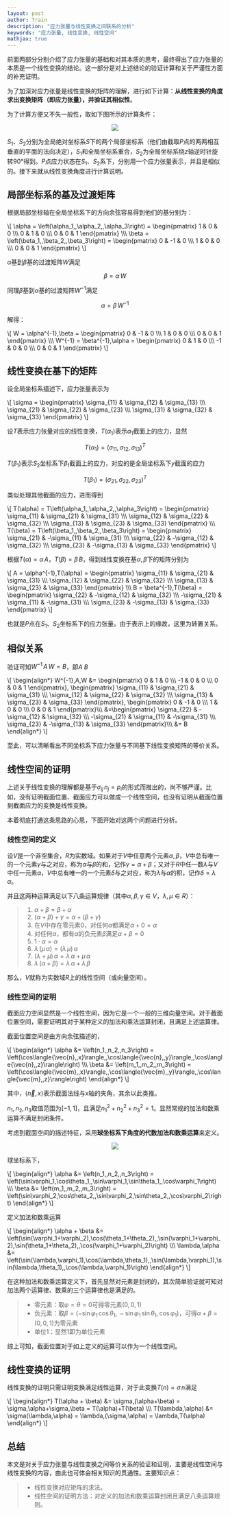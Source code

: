 ```yaml
---
layout: post
author: Train
description: "应力张量与线性变换之间联系的分析"
keywords: "应力张量, 线性变换, 线性空间"
mathjax: true
---
```


前面两部分分别介绍了应力张量的基础和对其本质的思考，最终得出了应力张量的本质是一个线性变换的结论。这一部分是对上述结论的验证计算和关于严谨性方面的补充证明。

为了加深对应力张量是线性变换的矩阵的理解，进行如下计算：**从线性变换的角度求出变换矩阵（即应力张量），并验证其相似性**。

为了计算方便又不失一般性，取如下图所示的计算条件：

<div align='center'><img src="{{ "/images/2013-07-31-01.png" | prepend: site.baseurl }}"></div>

$S_1$、$S_2$分别为全局绝对坐标系$S$下的两个局部坐标系（他们由截取$P$点的两两相互垂直的平面的法向决定），$S_1$和全局坐标系重合，$S_2$为全局坐标系绕$z$轴逆时针旋转90°得到。$P$点应力状态在$S_1$、$S_2$系下，分别用一个应力张量表示，并且是相似的。接下来就从线性变换角度进行计算说明。

## 局部坐标系的基及过渡矩阵

根据局部坐标轴在全局坐标系下的方向余弦容易得到他们的基分别为：

\\[
\alpha = \left(\alpha_1,\,\alpha_2,\,\alpha_3\right) = 
\begin{pmatrix}
1 & 0 & 0 \\\\\\
0 & 1 & 0 \\\\\\
0 & 0 & 1
\end{pmatrix}
\\\\\\
\beta = \left(\beta_1,\,\beta_2,\,\beta_3\right) = 
\begin{pmatrix}
0 & -1 & 0 \\\\\\
1 & 0 & 0 \\\\\\
0 & 0 & 1
\end{pmatrix}
\\]

$\alpha$基到$\beta$基的过渡矩阵$W$满足

$$\beta = \alpha\,W$$

同理$\beta$基到$\alpha$基的过渡矩阵$W^{-1}$满足

$$\alpha = \beta\,W^{-1}$$

解得：

\\[
W = \alpha^{-1}\,\beta = 
\begin{pmatrix}
0 & -1 & 0 \\\\\\
1 & 0 & 0 \\\\\\
0 & 0 & 1
\end{pmatrix}
\\\\\\
W^{-1} = \beta^{-1}\,\alpha = 
\begin{pmatrix}
0 & 1 & 0 \\\\\\
-1 & 0 & 0 \\\\\\
0 & 0 & 1
\end{pmatrix}
\\]

## 线性变换在基下的矩阵

设全局坐标系描述下，应力张量表示为

\\[
\sigma = 
\begin{pmatrix}
\sigma_{11} & \sigma_{12} & \sigma_{13} \\\\\\
\sigma_{21} & \sigma_{22} & \sigma_{23} \\\\\\
\sigma_{31} & \sigma_{32} & \sigma_{33}
\end{pmatrix}
\\]

设$T$表示应力张量对应的线性变换，$T(\alpha_1)$表示$\alpha_1$截面上的应力，显然

$$T(\alpha_1) = \left(\sigma_{11},\,\sigma_{12},\,\sigma_{13}\right)^T$$

$T(\beta_1)$表示$S_2$坐标系下$\beta_1$截面上的应力，对应的是全局坐标系下$y$截面的应力

$$T(\beta_1) = \left(\sigma_{21},\,\sigma_{22},\,\sigma_{23}\right)^T$$

类似处理其他截面的应力，进而得到

\\[
T(\alpha) = T\left(\alpha_1,\,\alpha_2,\,\alpha_3\right) = 
\begin{pmatrix}
\sigma_{11} & \sigma_{21} & \sigma_{31} \\\\\\
\sigma_{12} & \sigma_{22} & \sigma_{32} \\\\\\
\sigma_{13} & \sigma_{23} & \sigma_{33}
\end{pmatrix}
\\\\\\
T(\beta) = T\left(\beta_1,\,\beta_2,\,\beta_3\right) = 
\begin{pmatrix}
\sigma_{21} & -\sigma_{11} & \sigma_{31} \\\\\\
\sigma_{22} & -\sigma_{12} & \sigma_{32} \\\\\\
\sigma_{23} & -\sigma_{13} & \sigma_{33}
\end{pmatrix}
\\]

根据$T(\alpha) = \alpha\,A$，$T(\beta) = \beta\,B$，得到线性变换在基$\alpha,\,\beta$下的矩阵分别为

\\[
A = \alpha^{-1}\,T(\alpha) = 
\begin{pmatrix}
\sigma_{11} & \sigma_{21} & \sigma_{31} \\\\\\
\sigma_{12} & \sigma_{22} & \sigma_{32} \\\\\\
\sigma_{13} & \sigma_{23} & \sigma_{33}
\end{pmatrix}
\\\\\\
B = \beta^{-1}\,T(\beta) = 
\begin{pmatrix}
\sigma_{22} & -\sigma_{12} & \sigma_{32} \\\\\\
-\sigma_{21} & \sigma_{11} & -\sigma_{31} \\\\\\
\sigma_{23} & -\sigma_{13} & \sigma_{33}
\end{pmatrix}
\\]

也就是$P$点在$S_1$、$S_2$坐标系下的应力张量。由于表示上的缘故，这里为转置关系。

## 相似关系

验证可知$W^{-1}\,A\,W=B$，即$A~B$

\\[
\begin{align\*}
W^{-1}\,A\,W &=
\begin{pmatrix}
0 & 1 & 0 \\\\\\
-1 & 0 & 0 \\\\\\
0 & 0 & 1
\end{pmatrix}\,
\begin{pmatrix}
\sigma_{11} & \sigma_{21} & \sigma_{31} \\\\\\
\sigma_{12} & \sigma_{22} & \sigma_{32} \\\\\\
\sigma_{13} & \sigma_{23} & \sigma_{33}
\end{pmatrix}\,
\begin{pmatrix}
0 & -1 & 0 \\\\\\
1 & 0 & 0 \\\\\\
0 & 0 & 1
\end{pmatrix}\\\\\\
&=\begin{pmatrix}
\sigma_{22} & -\sigma_{12} & \sigma_{32} \\\\\\
-\sigma_{21} & \sigma_{11} & -\sigma_{31} \\\\\\
\sigma_{23} & -\sigma_{13} & \sigma_{33}
\end{pmatrix}\\\\\\
&= B
\end{align\*}
\\]

至此，可以清晰看出不同坐标系下应力张量与不同基下线性变换矩阵的等价关系。

## 线性空间的证明

上述关于线性变换的理解都是基于$\sigma_{ij}\,n_j=p_i$的形式而推出的，尚不够严谨。比如，没有证明截面位置、截面应力可以做成一个线性空间，也没有证明从截面位置到截面应力的变换是线性变换。

本着彻底打通这条思路的心思，下面开始对这两个问题进行分析。

### 线性空间的定义

设$V$是一个非空集合，$R$为实数域。如果对于$V$中任意两个元素$\alpha,\,\beta$，$V$中总有唯一的一个元素$\gamma$与之对应，称为$\alpha$与$\beta$的和，记作$\gamma = \alpha+\beta$；又对于$R$中任一数$\lambda$与$V$中任一元素$\alpha$，$V$中总有唯一的一个元素$\delta$与之对应，称为$\lambda$与$\alpha$的积，记作$\delta = \lambda\,\alpha$。

并且这两种运算满足以下八条运算规律（其中$\alpha,\,\beta,\,\gamma \in V$，$\lambda,\,\mu \in R$）：

> 1. $\alpha+\beta=\beta+\alpha$  
> 2. $(\alpha+\beta)+\gamma = \alpha + (\beta+\gamma)$  
> 3. 在$V$中存在零元素$0$，对任何$\alpha$都满足$\alpha+0=\alpha$  
> 4. 对任何$\alpha$，都有$\alpha$的负元素$\beta$满足$\alpha+\beta=0$  
> 5. $1\cdot\alpha=\alpha$  
> 6. $\lambda\,(\mu\,\alpha) = (\lambda\,\mu)\,\alpha$  
> 7. $(\lambda+\mu)\,\alpha = \lambda\,\alpha+\mu\,\alpha$  
> 8. $\lambda\,(\alpha+\beta) = \lambda\,\alpha + \lambda\,\beta$

那么，$V$就称为实数域$R$上的线性空间（或向量空间）。

### 线性空间的证明

截面应力空间显然是一个线性空间，因为它是一个一般的三维向量空间。对于截面位置空间，需要证明其对于某种定义的加法和乘法运算封闭，且满足上述运算律。

截面位置空间是由方向余弦描述的，

\\[
\begin{align\*}
\alpha &= \left(n_1,\,n_2,\,n_3\right) = \left(\cos\langle{\vec{n},\,x}\rangle,\,\cos\langle{\vec{n},\,y}\rangle,\,\cos\langle{\vec{n},\,z}\rangle\right) \\\\\\
\beta &= \left(m_1,\,m_2,\,m_3\right) = \left(\cos\langle{\vec{m},\,x}\rangle,\,\cos\langle{\vec{m},\,y}\rangle,\,\cos\langle{\vec{m},\,z}\rangle\right)
\end{align\*}
\\]

其中，$\langle{\vec{n},\,x}\rangle$表示截面法线与x轴的夹角，其余以此类推。

$n_1,\,n_2,\,n_3$取值范围为$[-1,\,1]$，且满足$n_1^2+n_2^2+n_3^2=1$。显然常规的加法和数乘运算不满足封闭条件。

考虑到截面空间的描述特征，采用**球坐标系下角度的代数加法和数乘运算**来定义。

<div align='center'><img src="{{ "/images/2013-07-31-02.png" | prepend: site.baseurl }}"></div>

球坐标系下，

\\[
\begin{align\*}
\alpha &= \left(n_1,\,n_2,\,n_3\right) 
= \left(\sin\varphi_1\,\cos\theta_1,\,\sin\varphi_1\,\sin\theta_1,\,\cos\varphi_1\right) \\\\\\
\beta &= \left(m_1,\,m_2,\,m_3\right) 
= \left(\sin\varphi_2\,\cos\theta_2,\,\sin\varphi_2\,\sin\theta_2,\,\cos\varphi_2\right)
\end{align\*}
\\]

定义加法和数乘运算

\\[
\begin{align\*}
\alpha + \beta &= \left(\sin(\varphi_1+\varphi_2)\,\cos(\theta_1+\theta_2),\,\sin(\varphi_1+\varphi_2)\,\sin(\theta_1+\theta_2),\,\cos(\varphi_1+\varphi_2)\right) \\\\\\
\lambda\,\alpha &= \left(\sin(\lambda\,\varphi_1)\,\cos(\lambda\,\theta_1),\,\sin(\lambda\,\varphi_1)\,\sin(\lambda\,\theta_1),\,\cos(\lambda\,\varphi_1)\right)
\end{align\*}
\\]

在这种加法和数乘运算定义下，首先显然对元素是封闭的，其次简单验证就可知对加法两个运算律、数乘的三个运算律也是满足的。

> * 零元素：取$\varphi=\theta=0$可得零元素$(0,\,0,\,1)$
> * 负元素：取$\beta=\left(-\sin\varphi_1\,\cos\theta_1,\,-\sin\varphi_1\,\sin\theta_1,\,\cos\varphi_1\right)$，可得$\alpha+\beta=(0,\,0,\,1)$为零元素
> * 单位1：显然1即为单位元素

综上可知，截面位置对于如上定义的运算可以作为一个线性空间。

## 线性变换的证明

线性变换的证明只需证明变换满足线性运算，对于此变换$T(n)=\sigma\,n$满足

\\[
\begin{align\*}
T(\alpha + \beta) &= \sigma\,(\alpha+\beta) = \sigma\,\alpha+\sigma\,\beta = T(\alpha)+T(\beta) \\\\\\
T(\lambda\,\alpha) &= \sigma(\lambda\,\alpha) = \lambda\,(\sigma\,\alpha) = \lambda\,T(\alpha)
\end{align\*}
\\]

## 总结

本文是对关于应力张量与线性变换之间等价关系的验证和证明，主要是线性空间与线性变换的内容，由此也可体会相关知识的贯通性。主要知识点：

> * 线性变换对应矩阵的求法。
> * 线性空间的证明方法：对定义的加法和数乘运算封闭且满足八条运算规则。